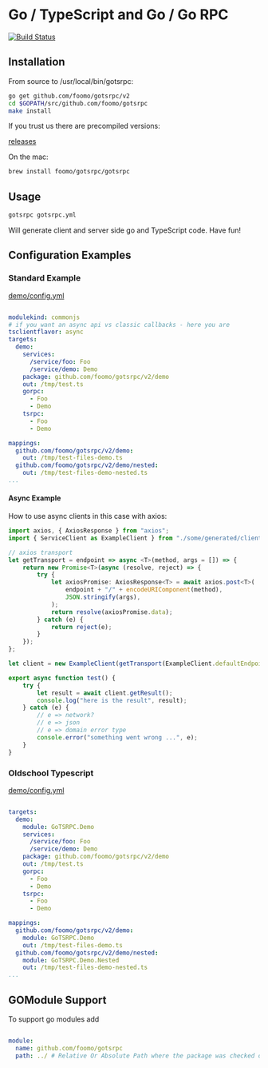 # Go / TypeScript and Go / Go RPC

[![Build Status](https://travis-ci.org/foomo/gotsrpc.svg?branch=master)](https://travis-ci.org/foomo/gotsrpc)

## Installation

From source to /usr/local/bin/gotsrpc:

```bash
go get github.com/foomo/gotsrpc/v2
cd $GOPATH/src/github.com/foomo/gotsrpc
make install
```

If you trust us there are precompiled versions:

[releases](https://github.com/foomo/gotsrpc/releases)

On the mac:

```bash
brew install foomo/gotsrpc/gotsrpc
```


## Usage

```bash
gotsrpc gotsrpc.yml
```

Will generate client and server side go and TypeScript code. Have fun!

## Configuration Examples

### Standard Example

[demo/config.yml](demo/config-commonjs.yml)

```yaml

modulekind: commonjs
# if you want an async api vs classic callbacks - here you are
tsclientflavor: async
targets:
  demo:
    services:
      /service/foo: Foo
      /service/demo: Demo
    package: github.com/foomo/gotsrpc/v2/demo
    out: /tmp/test.ts
    gorpc:
      - Foo
      - Demo
    tsrpc:
      - Foo
      - Demo

mappings:
  github.com/foomo/gotsrpc/v2/demo:
    out: /tmp/test-files-demo.ts
  github.com/foomo/gotsrpc/v2/demo/nested:
    out: /tmp/test-files-demo-nested.ts
...
```

#### Async Example

How to use async clients in this case with axios:

```TypeScript
import axios, { AxiosResponse } from "axios";
import { ServiceClient as ExampleClient } from "./some/generated/client";

// axios transport
let getTransport = endpoint => async <T>(method, args = []) => {
	return new Promise<T>(async (resolve, reject) => {
		try {
			let axiosPromise: AxiosResponse<T> = await axios.post<T>(
				endpoint + "/" + encodeURIComponent(method),
				JSON.stringify(args),
			);
			return resolve(axiosPromise.data);
		} catch (e) {
			return reject(e);
		}
	});
};

let client = new ExampleClient(getTransport(ExampleClient.defaultEndpoint));

export async function test() {
	try {
		let result = await client.getResult();
		console.log("here is the result", result);
	} catch (e) {
		// e => network?
		// e => json
		// e => domain error type
		console.error("something went wrong ...", e);
	}
}
```


### Oldschool Typescript

[demo/config.yml](demo/config.yml)

```yaml

targets:
  demo:
    module: GoTSRPC.Demo
    services:
      /service/foo: Foo
      /service/demo: Demo
    package: github.com/foomo/gotsrpc/v2/demo
    out: /tmp/test.ts
    gorpc:
      - Foo
      - Demo
    tsrpc:
      - Foo
      - Demo

mappings:
  github.com/foomo/gotsrpc/v2/demo:
    module: GoTSRPC.Demo
    out: /tmp/test-files-demo.ts
  github.com/foomo/gotsrpc/v2/demo/nested:
    module: GoTSRPC.Demo.Nested
    out: /tmp/test-files-demo-nested.ts
...
```

## GOModule Support

To support go modules add 

```yaml

module:
  name: github.com/foomo/gotsrpc
  path: ../ # Relative Or Absolute Path where the package was checked out (root of the package)

```
